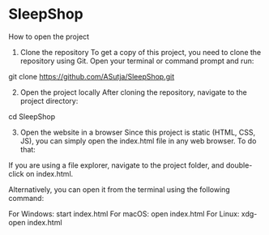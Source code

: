 # SleepShop

How to open the project
1. Clone the repository
To get a copy of this project, you need to clone the repository using Git. Open your terminal or command prompt and run:

git clone https://github.com/ASutja/SleepShop.git

2. Open the project locally
After cloning the repository, navigate to the project directory:

cd SleepShop

3. Open the website in a browser
Since this project is static (HTML, CSS, JS), you can simply open the index.html file in any web browser. To do that:

If you are using a file explorer, navigate to the project folder, and double-click on index.html.

Alternatively, you can open it from the terminal using the following command:

For Windows:
start index.html
For macOS:
open index.html
For Linux:
xdg-open index.html
